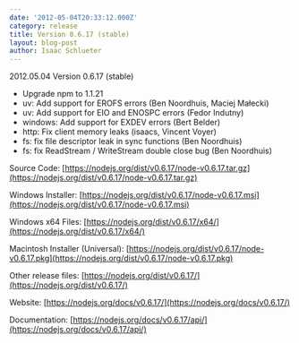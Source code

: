 ```yaml
---
date: '2012-05-04T20:33:12.000Z'
category: release
title: Version 0.6.17 (stable)
layout: blog-post
author: Isaac Schlueter
---
```


2012.05.04 Version 0.6.17 (stable)

- Upgrade npm to 1.1.21
- uv: Add support for EROFS errors (Ben Noordhuis, Maciej Małecki)
- uv: Add support for EIO and ENOSPC errors (Fedor Indutny)
- windows: Add support for EXDEV errors (Bert Belder)
- http: Fix client memory leaks (isaacs, Vincent Voyer)
- fs: fix file descriptor leak in sync functions (Ben Noordhuis)
- fs: fix ReadStream / WriteStream double close bug (Ben Noordhuis)

Source Code: [https://nodejs.org/dist/v0.6.17/node-v0.6.17.tar.gz](https://nodejs.org/dist/v0.6.17/node-v0.6.17.tar.gz)

Windows Installer: [https://nodejs.org/dist/v0.6.17/node-v0.6.17.msi](https://nodejs.org/dist/v0.6.17/node-v0.6.17.msi)

Windows x64 Files: [https://nodejs.org/dist/v0.6.17/x64/](https://nodejs.org/dist/v0.6.17/x64/)

Macintosh Installer (Universal): [https://nodejs.org/dist/v0.6.17/node-v0.6.17.pkg](https://nodejs.org/dist/v0.6.17/node-v0.6.17.pkg)

Other release files: [https://nodejs.org/dist/v0.6.17/](https://nodejs.org/dist/v0.6.17/)

Website: [https://nodejs.org/docs/v0.6.17/](https://nodejs.org/docs/v0.6.17/)

Documentation: [https://nodejs.org/docs/v0.6.17/api/](https://nodejs.org/docs/v0.6.17/api/)

